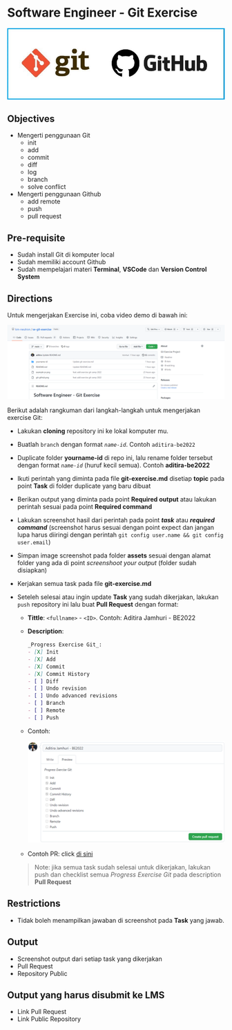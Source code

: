 # **Software Engineer - Git Exercise**

![Git and Github](git-github.png)

## Objectives

- Mengerti penggunaan Git
  - init
  - add
  - commit
  - diff
  - log
  - branch
  - solve conflict
- Mengerti penggunaan Github
  - add remote
  - push
  - pull request

## Pre-requisite

- Sudah install Git di komputer local
- Sudah memiliki account Github
- Sudah mempelajari materi **Terminal**, **VSCode** dan **Version Control System**

## Directions

Untuk mengerjakan Exercise ini, coba video demo di bawah ini:

<!-- Video Here -->

[![Demo Git Exercise](demo-image.png)](https://youtu.be/qCbN4dX9-_4)

Berikut adalah rangkuman dari langkah-langkah untuk mengerjakan exercise Git:

- Lakukan **cloning** repository ini ke lokal komputer mu.
- Buatlah `branch` dengan format _`name-id`_. Contoh `aditira-be2022`
- Duplicate folder **yourname-id** di repo ini, lalu rename folder tersebut dengan format _`name-id`_ (huruf kecil semua). Contoh **aditira-be2022**
- Ikuti perintah yang diminta pada file **git-exercise.md** disetiap **topic** pada point **Task** di folder duplicate yang baru dibuat
- Berikan output yang diminta pada point **Required output** atau lakukan perintah sesuai pada point **Required command**
- Lakukan screenshot hasil dari perintah pada point _**task**_ atau _**required command**_ (screenshot harus sesuai dengan point expect dan jangan lupa harus diiringi dengan perintah `git config user.name && git config user.email`)
- Simpan image screenshot pada folder **assets** sesuai dengan alamat folder yang ada di point _screenshoot your output_ (folder sudah disiapkan)
- Kerjakan semua task pada file **git-exercise.md**
- Seteleh selesai atau ingin update **Task** yang sudah dikerjakan, lakukan `push` repository ini lalu buat **Pull Request** dengan format:
  - **Tittle**: `<fullname>` - `<ID>`.   Contoh: Aditira Jamhuri - BE2022
  - **Description**:

    ```md
    _Progress Exercise Git_:
    - [X] Init
    - [X] Add
    - [X] Commit
    - [X] Commit History
    - [ ] Diff
    - [ ] Undo revision
    - [ ] Undo advanced revisions
    - [ ] Branch
    - [ ] Remote
    - [ ] Push
    ```

  - Contoh:

    ![PR Example](./example-pr.png)

  - Contoh PR: click [di sini](https://github.com/km-neutron/se-git-exercise/pull/1)

  > Note: jika semua task sudah selesai untuk dikerjakan, lakukan push dan checklist semua _Progress Exercise Git_ pada description **Pull Request**

## Restrictions

- Tidak boleh menampilkan jawaban di screenshot pada **Task** yang jawab.

## Output

- Screenshot output dari setiap task yang dikerjakan
- Pull Request
- Repository Public

## Output yang harus disubmit ke LMS

- Link Pull Request
- Link Public Repository
